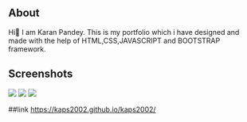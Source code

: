  ## About
Hi👋 I am Karan Pandey. This is my portfolio which i have designed and made with the help of HTML,CSS,JAVASCRIPT and BOOTSTRAP framework.
## Screenshots
<img src="https://user-images.githubusercontent.com/87715967/156915181-d012ca8a-5b4f-416a-8120-3a81c9f6acd2.png"/>
<img src="https://user-images.githubusercontent.com/87715967/156915222-0acc58c9-89dc-4834-9f1e-d4df80dd7c28.png"/>
<img src="https://user-images.githubusercontent.com/87715967/156915254-f77dd93e-72b2-441f-9359-c963a899bd5a.png"/>

##link
https://kaps2002.github.io/kaps2002/
<!--
**kaps2002/kaps2002** is a ✨ _special_ ✨ repository because its `README.md` (this file) appears on your GitHub profile.

Here are some ideas to get you started:

- 🔭 I’m currently working on ...
- 🌱 I’m currently learning ...
- 👯 I’m looking to collaborate on ...
- 🤔 I’m looking for help with ...
- 💬 Ask me about ...
- 📫 How to reach me: ...
- 😄 Pronouns: ...
- ⚡ Fun fact: ...
-->
